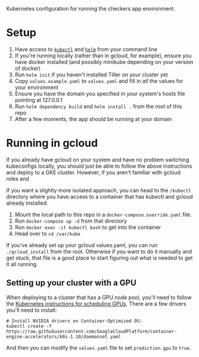 Kubernetes configuration for running the checkers app environment.

# Setup

1. Have access to [`kubectl`](https://kubernetes.io/docs/setup/pick-right-solution/) and [`helm`](https://github.com/helm/helm#install) from your command line
2. If you're running locally (rather than in gcloud, for example), ensure you have docker installed (and possibly minikube depending on your version of docker)
3. Run `helm init` if you haven't installed Tiller on your cluster yet
4. Copy `values.example.yaml` to `values.yaml` and fill in *all* the values for your environment
5. Ensure you have the domain you specified in your system's hosts file pointing at 127.0.0.1
6. Run `helm dependency build` and `helm install .` from the root of this repo
7. After a few moments, the app should be running at your domain

# Running in gcloud

If you already have gcloud on your system and have no problem switching kubeconfigs locally, you should just be able to follow the above instructions and deploy to a GKE cluster. However, if you aren't familiar with gcloud roles and

If you want a slightly more isolated approach, you can head to the `/kubectl` directory where you have access to a container that has kubectl and gcloud already installed.

1. Mount the local path to this repo in a `docker-compose.override.yaml` file.
2. Run `docker-compose up -d` from that directory
3. Run `docker exec -it kubectl bash` to get into the container
4. Head over to `cd /var/kube`

If you've already set up your gcloud values.yaml, you can run `./gcloud_install` from the root. Otherwise if you want to do it manually and get stuck, that file is a good place to start figuring out what is needed to get it all running.

## Setting up your cluster with a GPU

When deploying to a cluster that has a GPU node pool, you'll need to follow the [Kubernetes instructions for scheduling GPUs](https://kubernetes.io/docs/tasks/manage-gpus/scheduling-gpus). There are a few drivers you'll need to install:

```
# Install NVIDIA drivers on Container-Optimized OS:
kubectl create -f https://raw.githubusercontent.com/GoogleCloudPlatform/container-engine-accelerators/k8s-1.10/daemonset.yaml
```

And then you can modify the `values.yaml` file to set `prediction.gpu` to `true`.